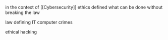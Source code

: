 in the context of [[Cybersecurity]] ethics defined what can be done without breaking the law

law defining IT
computer crimes

ethical hacking

